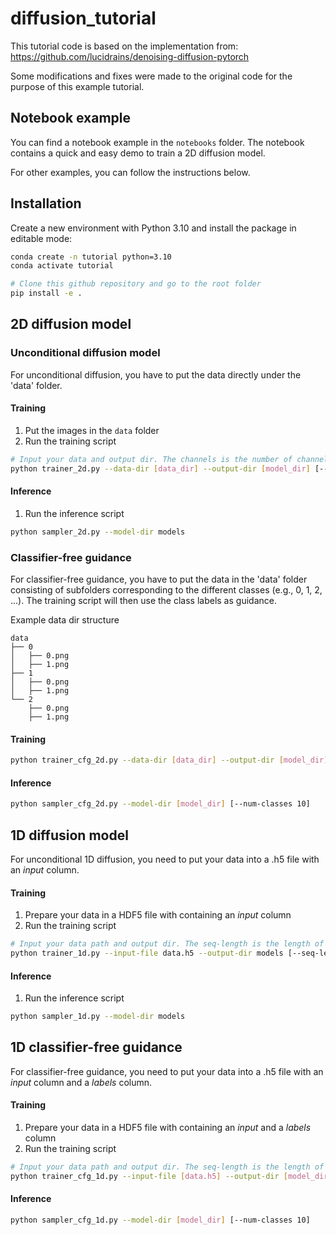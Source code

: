 # diffusion_tutorial

This tutorial code is based on the implementation from:
https://github.com/lucidrains/denoising-diffusion-pytorch

Some modifications and fixes were made to the original code for the purpose of this example tutorial.

## Notebook example

You can find a notebook example in the `notebooks` folder. The notebook contains a quick and easy demo to train a 2D diffusion model.

For other examples, you can follow the instructions below.

## Installation

Create a new environment with Python 3.10 and install the package in editable mode:

```bash
conda create -n tutorial python=3.10
conda activate tutorial

# Clone this github repository and go to the root folder
pip install -e .
```

## 2D diffusion model

### Unconditional diffusion model

For unconditional diffusion, you have to put the data directly under the 'data' folder.

#### Training

1. Put the images in the `data` folder
2. Run the training script

```bash
# Input your data and output dir. The channels is the number of channels in the input data
python trainer_2d.py --data-dir [data_dir] --output-dir [model_dir] [--channels 3]

```

#### Inference

1. Run the inference script

```bash
python sampler_2d.py --model-dir models
```

### Classifier-free guidance

For classifier-free guidance, you have to put the data in the 'data' folder consisting of subfolders corresponding to the different classes (e.g., 0, 1, 2, ...). The training script will then use the class labels as guidance.

Example data dir structure

```
data
├── 0
│   ├── 0.png
│   ├── 1.png
├── 1
│   ├── 0.png
│   ├── 1.png
└── 2
    ├── 0.png
    ├── 1.png
```

#### Training

```bash
python trainer_cfg_2d.py --data-dir [data_dir] --output-dir [model_dir] [--channels 3] [--num-classes 10]
```

#### Inference

```bash
python sampler_cfg_2d.py --model-dir [model_dir] [--num-classes 10]
```

## 1D diffusion model

For unconditional 1D diffusion, you need to put your data into a .h5 file with an _input_ column.

#### Training

1. Prepare your data in a HDF5 file with containing an _input_ column
2. Run the training script

```bash
# Input your data path and output dir. The seq-length is the length of the input sequence
python trainer_1d.py --input-file data.h5 --output-dir models [--seq-length 480]
```

#### Inference

1. Run the inference script

```bash
python sampler_1d.py --model-dir models
```

## 1D classifier-free guidance

For classifier-free guidance, you need to put your data into a .h5 file with an _input_ column and a _labels_ column.

#### Training

1. Prepare your data in a HDF5 file with containing an _input_ and a _labels_ column
2. Run the training script

```bash
# Input your data path and output dir. The seq-length is the length of the input sequence
python trainer_cfg_1d.py --input-file [data.h5] --output-dir [model_dir] [--seq-length 480] [--num-classes 10]
```

#### Inference

```bash
python sampler_cfg_1d.py --model-dir [model_dir] [--num-classes 10]
```
